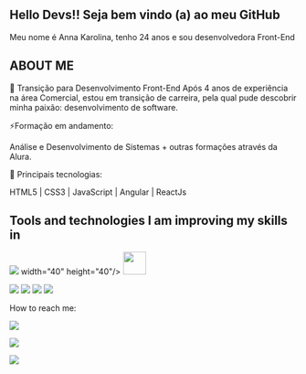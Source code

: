 ## Hello Devs!! Seja bem vindo (a) ao meu GitHub
Meu nome é Anna Karolina, tenho 24 anos e sou desenvolvedora Front-End

## ABOUT ME 

🔭 Transição para Desenvolvimento Front-End
Após 4 anos de experiência na área Comercial, estou em transição de carreira, pela qual pude descobrir minha paixão: desenvolvimento de software.  

⚡Formação em andamento: 

Análise e Desenvolvimento de Sistemas + outras formações através da Alura.

🌱 Principais tecnologias: 

HTML5 | CSS3 | JavaScript | Angular | ReactJs

## Tools and technologies I am improving my skills in

<img src="https://cdn.jsdelivr.net/gh/devicons/devicon@latest/icons/javascript/javascript-original.svg" /> width="40" height="40"/> <img loading="lazy" src="https://cdn.jsdelivr.net/gh/devicons/devicon/icons/linux/linux-original.svg" width="40" height="40"/>
          
<img src="https://cdn.jsdelivr.net/gh/devicons/devicon@latest/icons/html5/html5-original-wordmark.svg" />
          
<img src="https://cdn.jsdelivr.net/gh/devicons/devicon@latest/icons/react/react-original-wordmark.svg" />
          
<img src="https://cdn.jsdelivr.net/gh/devicons/devicon@latest/icons/angular/angular-original.svg" />
          
<img src="https://cdn.jsdelivr.net/gh/devicons/devicon@latest/icons/python/python-original-wordmark.svg" />

How to reach me:    

<div> <a href="https://instagram.com/_a.karolinaa" target="_blank"><img loading="lazy" src="https://img.shields.io/badge/-Instagram-%23E4405F?style=for-the-badge&logo=instagram&logoColor=white" target="_blank"></a>

<a href = "mailto:anna.sampaio01@gmail.com"><img loading="lazy" src="https://img.shields.io/badge/Gmail-D14836?style=for-the-badge&logo=gmail&logoColor=white" target="_blank"></a>

<a href="https://www.linkedin.com/in/anna-karolina-51b8a3214" target="_blank"><img loading="lazy" src="https://img.shields.io/badge/-LinkedIn-%230077B5?style=for-the-badge&logo=linkedin&logoColor=white" target="_blank"></a>
</div>



<!--
**annakdss/annakdss** is a ✨ _special_ ✨ repository because its `README.md` (this file) appears on your GitHub profile.


- 🔭 I’m currently working on the commercial area of an industry as a salesperson, so I found myself in the tech field and I am taking the initiative in my career transition.
- 🌱 I’m currently learning Programming Logic with JavaScript, HTML, CSS, React, and Angular.
- I am seeking guidance on how to continue building my portfolio and projects.
- 👯 I’m looking to collaborate on Front-End
- 😄 Pronouns: She/Her
- ⚡ Fun fact: I love spending quality time with the people I care about.

## Tools and technologies I am improving my skills in

            <img src="https://cdn.jsdelivr.net/gh/devicons/devicon@latest/icons/javascript/javascript-original.svg" />
          
            <img src="https://cdn.jsdelivr.net/gh/devicons/devicon@latest/icons/html5/html5-original-wordmark.svg" />
          
            <img src="https://cdn.jsdelivr.net/gh/devicons/devicon@latest/icons/react/react-original-wordmark.svg" />
          
            <img src="https://cdn.jsdelivr.net/gh/devicons/devicon@latest/icons/angular/angular-original.svg" />
          
            <img src="https://cdn.jsdelivr.net/gh/devicons/devicon@latest/icons/python/python-original-wordmark.svg" />

## How to reach me:    

<a href="https://instagram.com/_a.karolinaa" target="_blank"><img loading="lazy" src="https://img.shields.io/badge/-Instagram-%23E4405F?style=for-the-badge&logo=instagram&logoColor=white" target="_blank"></a>

<a href = "mailto:anna.sampaio01@gmail.com"><img loading="lazy" src="https://img.shields.io/badge/Gmail-D14836?style=for-the-badge&logo=gmail&logoColor=white" target="_blank"></a>

<a href="https://www.linkedin.com/in/anna-karolina-51b8a3214" target="_blank"><img loading="lazy" src="https://img.shields.io/badge/-LinkedIn-%230077B5?style=for-the-badge&logo=linkedin&logoColor=white" target="_blank"></a>   
</div>

 <div>
<a href="https://github.com/annakdss">
<img loading="lazy" height="180em" src="https://github-readme-stats.vercel.app/api/top-langs/?username=seu-usuário-aqui&layout=compact&langs_count=7&theme=dracula"/>
<img loading="lazy" height="180em" src="https://github-readme-stats.vercel.app/api?username=seu-usuário-aqui&show_icons=true&theme=dracula&include_all_commits=true&count_private=true"/>
</div>

